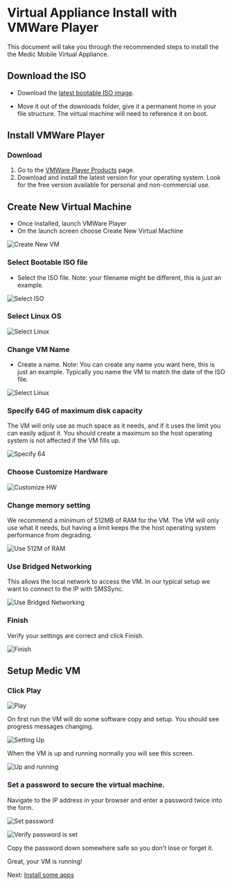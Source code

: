 # Virtual Appliance Install with VMWare Player

This document will take you through the recommended steps to install the 
the Medic Mobile Virtual Appliance.

## Download the ISO

* Download the [latest bootable ISO image](http://dev.medicmobile.org/downloads/medic-os/).

* Move it out of the downloads folder, give it a permanent home in your file
  structure.  The virtual machine will need to reference it on boot.

## Install VMWare Player

### Download 

1. Go to the [VMWare Player Products](http://www.vmware.com/products/player/) page.
2. Download and install the latest version for your operating system. Look for the free version available for personal and non-commercial use.

## Create New Virtual Machine

* Once installed, launch VMWare Player
* On the launch screen choose Create New Virtual Machine

![Create New VM](img/vm/create_new_vm.png)

### Select Bootable ISO file

* Select the ISO file.  Note: your filename might be different, this is just an example.

![Select ISO](img/vm/select_iso.png)

### Select Linux OS

![Select Linux](img/vm/select_other_linux.png)

### Change VM Name
 
* Create a name.  Note: You can create any name you want here, this is just an
example. Typically you name the VM to match the date of the ISO file.

![Select Linux](img/vm/change_vm_name.png)

### Specify 64G of maximum disk capacity

The VM will only use as much space as it needs, and if it uses the limit you
can easily adjust it.  You should create a maximum so the host operating system
is not affected if the VM fills up.

![Specify 64](img/vm/64G_of_disk.png)

### Choose Customize Hardware

![Customize HW](img/vm/customize_hw.png)

### Change memory setting

We recommend a minimum of 512MB of RAM for the VM. The VM will only use what it
needs, but having a limit keeps the the host operating system performance from
degrading.

![Use 512M of RAM](img/vm/512M_of_ram.png)

### Use Bridged Networking

This allows the local network to access the VM. In our typical setup we want to
connect to the IP with SMSSync.

![Use Bridged Networking](img/vm/bridged_networking.png)

### Finish

Verify your settings are correct and click Finish.

![Finish](img/vm/finish.png)

## Setup Medic VM

### Click Play

![Play](img/vm/play.png)

On first run the VM will do some software copy and setup.  You should see progress messages changing.

![Setting Up](img/vm/setting_up_software.png)

When the VM is up and running normally you will see this screen.

![Up and running](img/vm/up_and_running.png)

### Set a password to secure the virtual machine.

Navigate to the IP address in your browser and enter a password twice into the form.

![Set password](img/vm/set_password.png)

![Verify password is set](img/vm/verify_password_set.png)

Copy the password down somewhere safe so you don't lose or forget it.

Great, your VM is running! 

Next: [Install some apps](garden.md)
